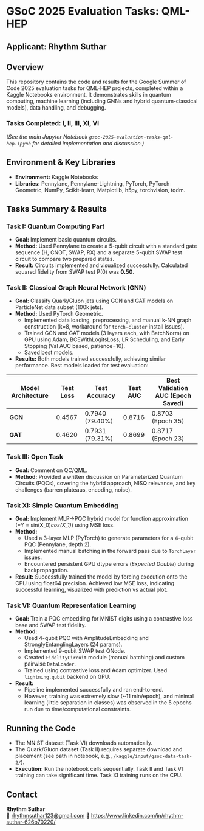 # GSoC 2025 Evaluation Tasks: QML-HEP

## Applicant: Rhythm Suthar

## Overview
This repository contains the code and results for the Google Summer of Code 2025 evaluation tasks for QML-HEP projects, completed within a Kaggle Notebooks environment. It demonstrates skills in quantum computing, machine learning (including GNNs and hybrid quantum-classical models), data handling, and debugging.

### Tasks Completed: I, II, III, XI, VI

*(See the main Jupyter Notebook `gsoc-2025-evaluation-tasks-qml-hep.ipynb` for detailed implementation and discussion.)*

## Environment & Key Libraries
- **Environment:** Kaggle Notebooks  
- **Libraries:** Pennylane, Pennylane-Lightning, PyTorch, PyTorch Geometric, NumPy, Scikit-learn, Matplotlib, h5py, torchvision, tqdm.  
  

## Tasks Summary & Results

### Task I: Quantum Computing Part
- **Goal:** Implement basic quantum circuits.
- **Method:** Used Pennylane to create a 5-qubit circuit with a standard gate sequence (H, CNOT, SWAP, RX) and a separate 5-qubit SWAP test circuit to compare two prepared states.
- **Result:** Circuits implemented and visualized successfully. Calculated squared fidelity from SWAP test P(0) was **0.50**.

### Task II: Classical Graph Neural Network (GNN)
- **Goal:** Classify Quark/Gluon jets using GCN and GAT models on ParticleNet data subset (100k jets).
- **Method:** Used PyTorch Geometric.
  - Implemented data loading, preprocessing, and manual k-NN graph construction (k=8, workaround for `torch-cluster` install issues).
  - Trained GCN and GAT models (3 layers each, with BatchNorm) on GPU using Adam, BCEWithLogitsLoss, LR Scheduling, and Early Stopping (Val AUC based, patience=10).
  - Saved best models.
- **Results:** Both models trained successfully, achieving similar performance. Best models loaded for test evaluation:

| Model Architecture | Test Loss | Test Accuracy | Test AUC | Best Validation AUC (Epoch Saved) |
|--------------------|----------|--------------|----------|-----------------------------------|
| **GCN** | 0.4567 | 0.7940 (79.40%) | 0.8716 | 0.8703 (Epoch 35) |
| **GAT** | 0.4620 | 0.7931 (79.31%) | 0.8699 | 0.8717 (Epoch 23) |

### Task III: Open Task
- **Goal:** Comment on QC/QML.
- **Method:** Provided a written discussion on Parameterized Quantum Circuits (PQCs), covering the hybrid approach, NISQ relevance, and key challenges (barren plateaus, encoding, noise).

### Task XI: Simple Quantum Embedding
- **Goal:** Implement MLP->PQC hybrid model for function approximation (*Y = sin(X_0)*cos(X_1)*) using MSE loss.
- **Method:**
  - Used a 3-layer MLP (PyTorch) to generate parameters for a 4-qubit PQC (Pennylane, depth 2).
  - Implemented manual batching in the forward pass due to `TorchLayer` issues.
  - Encountered persistent GPU dtype errors (*Expected Double*) during backpropagation.
- **Result:** Successfully trained the model by forcing execution onto the CPU using float64 precision. Achieved low MSE loss, indicating successful learning, visualized with prediction vs actual plot.

### Task VI: Quantum Representation Learning
- **Goal:** Train a PQC embedding for MNIST digits using a contrastive loss base and SWAP test fidelity.
- **Method:**
  - Used 4-qubit PQC with AmplitudeEmbedding and StronglyEntanglingLayers (24 params).
  - Implemented 9-qubit SWAP test QNode.
  - Created `FidelityCircuit` module (manual batching) and custom pairwise `DataLoader`.
  - Trained using contrastive loss and Adam optimizer. Used `lightning.qubit` backend on GPU.
- **Result:**
  - Pipeline implemented successfully and ran end-to-end.
  - However, training was extremely slow (~11 min/epoch), and minimal learning (little separation in classes) was observed in the 5 epochs run due to time/computational constraints.

## Running the Code

- The MNIST dataset (Task VI) downloads automatically.
- The Quark/Gluon dataset (Task II) requires separate download and placement (see path in notebook, e.g., `/kaggle/input/gsoc-data-task-2/`).
- **Execution:** Run the notebook cells sequentially. Task II and Task VI training can take significant time. Task XI training runs on the CPU.


## Contact
**Rhythm Suthar**  
📧 rhythmsuthar123@gmail.com
🔗 https://www.linkedin.com/in/rhythm-suthar-626b70220/

